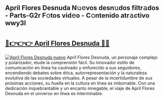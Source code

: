 ## April Flores Desnuda N𝚞𝚎vos desn𝚞dos filtr𝚊dos - Parts-G2r F𝚘tos vid𝚎o - C𝚘ntenido atr𝚊ctivo wwy3I

# <h2><a href="http://mbbvw0u.tromn.icu/?c=April+Flores+Desnuda">🔗👉👉👉 April Flores Desnuda 🔗🔗</a></h2>

[![April Flores Desnuda nuevo](https://i.imgur.com/pEAQMta.gif)](http://mbbvw0u.tromn.icu/?c=April+Flores+Desnuda)
April Flores Desnuda, un personaje complejo y polarizador, elude la comprensión fácil. Su innovador estilo de comunicación en línea ha cautivado y enfurecido a sus seguidores, encendiendo debates sobre ética, autorrepresentación y la naturaleza evolutiva de las sociedades virtuales. A pesar de la incertidumbre de sus próximas acciones, su huella en la cultura en línea es imborrable. Con una dedicación inquebrantable y un encanto innegable, el viaje de April Flores Desnuda en el universo en línea es interminable.
